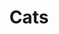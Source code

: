 ---
title: Cats
layout: cat-breeds-page
permalink: /cats/
published: true
isPublic_b: true

title_txt: Cat Breeds

images_list:
  - img_txt: /assets/site/images/abyssinian.jpg
    link_txt: /cats/abyssinian/
  - img_txt: /assets/site/images/american-shorthair.png
    link_txt: /cats/american-shorthair/
  - img_txt: /assets/site/images/bombay.jpg
    link_txt: /cats/bombay/
  - img_txt: /assets/site/images/chartreux.jpg
    link_txt: /cats/chartreux/
  - img_txt: /assets/site/images/egyptian-mau.jpg
    link_txt: /cats/egyptian-mau/
  - img_txt: /assets/site/images/himalayan.jpg
    link_txt: /cats/himalayan/
  - img_txt: /assets/site/images/japanese-bobtail.jpg
    link_txt: /cats/japanese-bobtail/
  - img_txt: /assets/site/images/Ragamuffin.jpg
    link_txt: /cats/ragamuffin/
  - img_txt: /assets/site/images/Snowshoe.jpg
    link_txt: /cats/snowshoe/

---